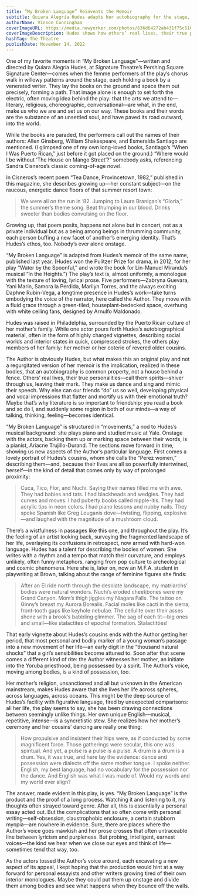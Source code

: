```yaml
---
title: “My Broken Language” Reinvents the Memoir
subtitle: Quiara Alegría Hudes adapts her autobiography for the stage, showing how the arts we attend to, and the people we know, make us who we are.
authorName: Vinson Cunningham
coverImageURL: https://media.newyorker.com/photos/636d64272ab431f75c51006d/master/w_2240,c_limit/221121_r41378.jpg
coverImageDescription: Hudes shows how others’ real lives, their true personalities, shiver through us.
hashTag: The Theatre
publishDate: November 14, 2022
---
```


One of my favorite moments in “My Broken Language”—written and directed by Quiara Alegría Hudes, at Signature Theatre’s Pershing Square Signature Center—comes when the femme performers of the play’s chorus walk in willowy patterns around the stage, each holding a book by a venerated writer. They lay the books on the ground and space them out precisely, forming a path. That image alone is enough to set forth the electric, often moving idea behind the play: that the arts we attend to—literary, religious, choreographic, conversational—are what, in the end, make us who we are and set us on our way. These books and their words are the substance of an unsettled soul, and have paved its road outward, into the world.

While the books are paraded, the performers call out the names of their authors: Allen Ginsberg, William Shakespeare, and Esmeralda Santiago are mentioned. (I glimpsed one of my own long-loved books, Santiago’s “When I Was Puerto Rican,” just before it got placed on the ground.) “Where would I be without ‘The House on Mango Street’?” somebody asks, referencing Sandra Cisneros’s classic coming-of-age novel.

In Cisneros’s recent poem “Tea Dance, Provincetown, 1982,” published in this magazine, she describes growing up—her constant subject—on the raucous, energetic dance floors of that summer resort town:

> We were all on the run in ’82. Jumping to Laura Branigan’s “Gloria,” the summer’s theme song. Beat thumping in our blood. Drinks sweeter than bodies convulsing on the floor.

Growing up, that poem posits, happens not alone but in concert, not as a private individual but as a being among beings in thrumming community, each person buffing a new facet of another’s emerging identity. That’s Hudes’s ethos, too. Nobody’s ever alone onstage.

“My Broken Language” is adapted from Hudes’s memoir of the same name, published last year. (Hudes won the Pulitzer Prize for drama, in 2012, for her play “Water by the Spoonful,” and wrote the book for Lin-Manuel Miranda’s musical “In the Heights.”) The play’s text is, almost uniformly, a monologue with the texture of loving, lyrical prose. Five performers—Zabryna Guevara, Yani Marin, Samora la Perdida, Marilyn Torres, and the always exciting Daphne Rubin-Vega, a longtime presence in Hudes’s work—take turns embodying the voice of the narrator, here called the Author. They move with a fluid grace through a green-tiled, houseplant-bedecked space, overhung with white ceiling fans, designed by Arnulfo Maldonado.

Hudes was raised in Philadelphia, surrounded by the Puerto Rican culture of her mother’s family. While one actor pours forth Hudes’s autobiographical material, often in the form of highly charged vignettes, describing social worlds and interior states in quick, compressed strokes, the others play members of her family: her mother or her coterie of revered older cousins.

The Author is obviously Hudes, but what makes this an original play and not a regurgitated version of her memoir is the implication, realized in these bodies, that an autobiography is common property, not a house behind a fence. Others’ real lives, their true personalities—call them spirits—shiver through us, leaving their mark. They make us dance and sing and mimic their speech. Why else can our friends “do” us so well, developing physical and vocal impressions that flatter and mortify us with their emotional truth? Maybe that’s why literature is so important to friendship: you read a book and so do I, and suddenly some region in both of our minds—a way of talking, thinking, feeling—becomes identical.

“My Broken Language” is structured in “movements,” a nod to Hudes’s musical background: she plays piano and studied music at Yale. Onstage with the actors, backing them up or marking space between their words, is a pianist, Ariacne Trujillo-Durand. The sections move forward in time, showing us new aspects of the Author’s particular language. First comes a lovely portrait of Hudes’s cousins, whom she calls the “Perez women,” describing them—and, because their lives are all so powerfully intertwined, herself—in the kind of detail that comes only by way of prolonged proximity:

> Cuca, Tico, Flor, and Nuchi. Saying their names filled me with awe. They had babies and tats. I had blackheads and wedgies. They had curves and moves. I had puberty boobs called nipple-itis. They had acrylic tips in neon colors. I had piano lessons and nubby nails. They spoke Spanish like Greg Louganis dove—twisting, flipping, explosive—and laughed with the magnitude of a mushroom cloud.

There’s a wistfulness in passages like this one, and throughout the play. It’s the feeling of an artist looking back, surveying the fragmented landscape of her life, overlaying its confusions in retrospect, now armed with hard-won language. Hudes has a talent for describing the bodies of women. She writes with a rhythm and a tempo that match their curvature, and employs unlikely, often funny metaphors, ranging from pop culture to archeological and cosmic phenomena. Here she is, later on, now an M.F.A. student in playwriting at Brown, talking about the range of feminine figures she finds:

> After an El ride north through the desolate landscape, my matriarchs’ bodies were natural wonders. Nuchi’s eroded cheekbones were my Grand Canyon. Mom’s thigh jiggles my Niagara Falls. The tattoo on Ginny’s breast my Aurora Borealis. Facial moles like cacti in the sierra, front-tooth gaps like keyhole nebulae. The cellulite over their asses shone with a brook’s babbling glimmer. The sag of each tit—big ones and small—like stalactites of epochal formation. Stalactitties!

That early vignette about Hudes’s cousins ends with the Author getting her period, that most personal and bodily marker of a young woman’s passage into a new movement of her life—an early digit in the “thousand natural shocks” that a girl’s sensibilities become attuned to. Soon after that scene comes a different kind of rite: the Author witnesses her mother, an initiate into the Yoruba priesthood, being possessed by a spirit. The Author’s voice, moving among bodies, is a kind of possession, too.

Her mother’s religion, unsanctioned and all but unknown in the American mainstream, makes Hudes aware that she lives her life across spheres, across languages, across oceans. This might be the deep source of Hudes’s facility with figurative language, fired by unexpected comparisons: all her life, the play seems to say, she has been drawing connections between seemingly unlike things. Her own unique English—musical, repetitive, intense—is a syncretistic stew. She realizes how her mother’s ceremony and her cousins’ dancing are really one thing:

> How propulsive and insistent their hips were, as if conducted by some magnificent force. Those gatherings were secular, this one was spiritual. And yet, a pulse is a pulse is a pulse. A drum is a drum is a drum. Yes, it was true, and here lay the evidence: dance and possession were dialects off the same mother tongue. I spoke neither. English, my best language, had no vocabulary for the possession nor the dance. And English was what I was made of. Would my words and my world ever align?

The answer, made evident in this play, is yes. “My Broken Language” is the product and the proof of a long process. Watching it and listening to it, my thoughts often strayed toward genre. After all, this is essentially a personal essay acted out. But the complications that so often come with personal writing—self-obsession, claustrophobic enclosure, a certain stubborn myopia—are nowhere in evidence. Sure, there are places where the Author’s voice goes mawkish and her prose crosses that often untraceable line between lyricism and purpleness. But probing, intelligent, earnest voices—the kind we hear when we close our eyes and think of life—sometimes tend that way, too.

As the actors tossed the Author’s voice around, each excavating a new aspect of its appeal, I kept hoping that the production would hint at a way forward for personal essayists and other writers growing tired of their own interior monologues. Maybe they could put them up onstage and divide them among bodies and see what happens when they bounce off the walls.